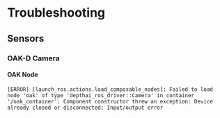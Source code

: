 # Troubleshooting

## Sensors

### OAK-D Camera

#### OAK Node 
``` [ERROR] [launch_ros.actions.load_composable_nodes]: Failed to load node 'oak' of type 'depthai_ros_driver::Camera' in container '/oak_container': Component constructor threw an exception: Device already closed or disconnected: Input/output error ```
